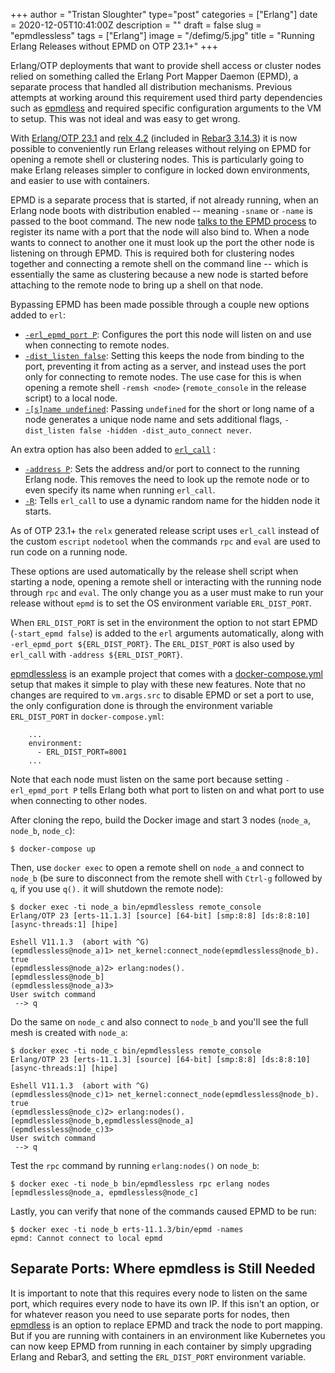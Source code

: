 +++
author = "Tristan Sloughter"
type="post"
categories = ["Erlang"]
date = 2020-12-05T10:41:00Z
description = ""
draft = false
slug = "epmdlessless"
tags = ["Erlang"]
image = "/defimg/5.jpg"
title = "Running Erlang Releases without EPMD on OTP 23.1+"
+++

Erlang/OTP deployments that want to provide shell access or cluster nodes relied
on something called the Erlang Port Mapper Daemon (EPMD), a separate process
that handled all distribution mechanisms. Previous attempts at working around
this requirement used third party dependencies such as
[epmdless](https://github.com/tsloughter/epmdless) and required specific
configuration arguments to the VM to setup. This was not ideal and was easy to
get wrong.

With [Erlang/OTP 23.1](https://www.erlang.org/news/141) and [relx 4.2](https://github.com/erlware/relx/releases/tag/v4.2.0) (included in [Rebar3 3.14.3](https://blog.erlware.org/epmdlessless/)) it is now possible
to conveniently run Erlang releases without relying on EPMD for opening a
remote shell or clustering nodes. This is particularly going to make Erlang releases
simpler to configure in locked down environments, and easier to use with containers.

EPMD is a separate process that is started, if
not already running, when an Erlang node boots with distribution enabled --
meaning `-sname` or `-name` is passed to the boot command. The new node [talks to
the EPMD process](http://erlang.org/doc/apps/erts/erl_dist_protocol.html#epmd-protocol) to register its name with a port that the node will also bind
to. When a node wants to connect to another one it must look up the port the other
node is listening on through EPMD. This is required both for
clustering nodes together and connecting a remote shell on the command line --
which is essentially the same as clustering because a new node is started before
attaching to the remote node to bring up a shell on that node.

Bypassing EPMD has been made possible through a couple new options added to `erl`:

* [`-erl_epmd_port P`](https://github.com/erlang/otp/commit/c21bbb6136a1f4d343c3cf53476107e78221a68f): Configures the port this node will listen on and use when
  connecting to remote nodes.
* [`-dist_listen
  false`](https://github.com/erlang/otp/commit/7a7c90be0e87cb3b4920de5aaf215c4b9cebcb30):
  Setting this keeps the node from binding to the port, preventing it from
  acting as a server, and instead uses the port only for connecting to remote
  nodes. The use case for this is when opening a remote shell `-remsh <node>`
  (`remote_console` in the release script) to a local node.
* [`-[s]name
  undefined`](https://github.com/erlang/otp/commit/61b1ad3c57f4e92fb9b55f97b9ffd9dee80067e2):
  Passing `undefined` for the short or long name of a node generates a unique node
  name and sets additional flags, `-dist_listen false -hidden -dist_auto_connect never`.

An extra option has also been added to [`erl_call`](http://erlang.org/doc/man/erl_call.html) :

* [`-address
  P`](https://github.com/erlang/otp/commit/ce4fcf0640d81a268c15af339a888406b757ced5):
  Sets the address and/or port to connect to the running Erlang node. This
  removes the need to look up the remote node or to even specify its name when
  running `erl_call`.
* [`-R`](https://github.com/erlang/otp/commit/3a57ed212befae5d0e03569408849e8a72122911): Tells `erl_call` to use a dynamic random name for the hidden node it starts.
  
As of OTP 23.1+ the `relx` generated release script uses `erl_call` instead of
the custom `escript` `nodetool` when the commands `rpc` and `eval` are used to
run code on a running node.

These options are used automatically by the release shell script when starting a
node, opening a remote shell or interacting with the running node through `rpc`
and `eval`. The only change you as a user must make to run your release without
`epmd` is to set the OS environment variable `ERL_DIST_PORT`.

When `ERL_DIST_PORT` is set in the environment the option to not start EPMD
(`-start_epmd false`) is added to the `erl` arguments automatically, along with
`-erl_epmd_port ${ERL_DIST_PORT}`. The `ERL_DIST_PORT` is also used by
`erl_call` with `-address ${ERL_DIST_PORT}`.

[epmdlessless](https://github.com/tsloughter/epmdlessless) is an example project
that comes with a
[docker-compose.yml](https://github.com/tsloughter/epmdlessless/blob/main/docker-compose.yml)
setup that makes it simple to play with these new features. Note that no changes are
required to `vm.args.src` to disable EPMD or set a port to use, the only
configuration done is through the environment variable `ERL_DIST_PORT` in
`docker-compose.yml`:

```
    ...
    environment:
      - ERL_DIST_PORT=8001
    ...
```

Note that each node must listen on the same port because setting
`-erl_epmd_port P` tells Erlang both what port to listen on and what port to use
when connecting to other nodes.

After cloning the repo, build the Docker image and start 3 nodes (`node_a`, `node_b`, `node_c`):

```
$ docker-compose up
```

Then, use `docker exec` to open a remote shell on `node_a` and connect to
`node_b` (be sure to disconnect from the remote shell with `Ctrl-g` followed by
`q`, if you use `q().` it will shutdown the remote node):

```
$ docker exec -ti node_a bin/epmdlessless remote_console
Erlang/OTP 23 [erts-11.1.3] [source] [64-bit] [smp:8:8] [ds:8:8:10] [async-threads:1] [hipe]

Eshell V11.1.3  (abort with ^G)
(epmdlessless@node_a)1> net_kernel:connect_node(epmdlessless@node_b).
true
(epmdlessless@node_a)2> erlang:nodes().
[epmdlessless@node_b]
(epmdlessless@node_a)3> 
User switch command
 --> q
```

Do the same on `node_c` and also connect to `node_b` and you'll see the full
mesh is created with `node_a`:

```
$ docker exec -ti node_c bin/epmdlessless remote_console
Erlang/OTP 23 [erts-11.1.3] [source] [64-bit] [smp:8:8] [ds:8:8:10] [async-threads:1] [hipe]

Eshell V11.1.3  (abort with ^G)
(epmdlessless@node_c)1> net_kernel:connect_node(epmdlessless@node_b).
true
(epmdlessless@node_c)2> erlang:nodes().
[epmdlessless@node_b,epmdlessless@node_a]
(epmdlessless@node_c)3> 
User switch command
 --> q
```

Test the `rpc` command by running `erlang:nodes()` on `node_b`:

```
$ docker exec -ti node_b bin/epmdlessless rpc erlang nodes
[epmdlessless@node_a, epmdlessless@node_c]
```

Lastly, you can verify that none of the commands caused EPMD to be run:

```
$ docker exec -ti node_b erts-11.1.3/bin/epmd -names
epmd: Cannot connect to local epmd
```

## Separate Ports: Where epmdless is Still Needed

It is important to note that this requires every node to listen on the same
port, which requires every node to have its own IP. If this isn't an option, or
for whatever reason you need to use separate ports for nodes, then [epmdless](https://github.com/tsloughter/epmdless)
is an option to replace EPMD and track the node to port mapping. But if you are
running with containers in an environment like Kubernetes you can now keep EPMD
from running in each container by simply upgrading Erlang and Rebar3, and
setting the `ERL_DIST_PORT` environment variable.
